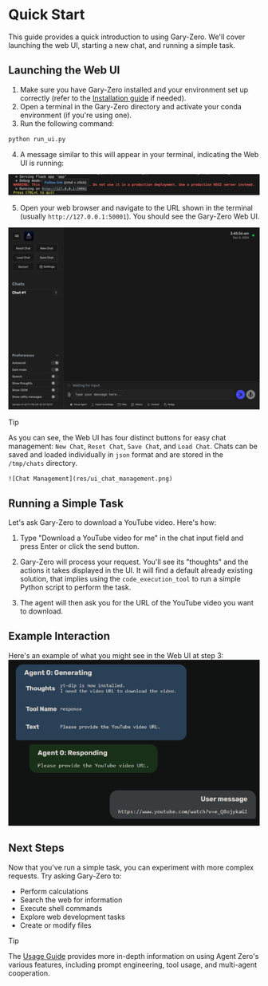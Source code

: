 # Quick Start

This guide provides a quick introduction to using Gary-Zero. We'll cover launching the web UI, starting a new chat, and running a simple task.

## Launching the Web UI

1. Make sure you have Gary-Zero installed and your environment set up correctly (refer to the [Installation guide](installation.md) if needed).
2. Open a terminal in the Gary-Zero directory and activate your conda environment (if you're using one).
3. Run the following command:

```bash
python run_ui.py
```

4. A message similar to this will appear in your terminal, indicating the Web UI is running:

![](res/flask_link.png)

5. Open your web browser and navigate to the URL shown in the terminal (usually `http://127.0.0.1:50001`). You should see the Gary-Zero Web UI.

![New Chat](res/ui_newchat1.png)

> [!TIP]
> As you can see, the Web UI has four distinct buttons for easy chat management:
> `New Chat`, `Reset Chat`, `Save Chat`, and `Load Chat`.
> Chats can be saved and loaded individually in `json` format and are stored in the
> `/tmp/chats` directory.

    ![Chat Management](res/ui_chat_management.png)

## Running a Simple Task

Let's ask Gary-Zero to download a YouTube video. Here's how:

1. Type "Download a YouTube video for me" in the chat input field and press Enter or click the send button.

2. Gary-Zero will process your request.  You'll see its "thoughts" and the actions it takes displayed in the UI. It will find a default already existing solution, that implies using the `code_execution_tool` to run a simple Python script to perform the task.

3. The agent will then ask you for the URL of the YouTube video you want to download.

## Example Interaction

Here's an example of what you might see in the Web UI at step 3:
![1](res/image-24.png)

## Next Steps

Now that you've run a simple task, you can experiment with more complex requests. Try asking Gary-Zero to:

* Perform calculations
* Search the web for information
* Execute shell commands
* Explore web development tasks
* Create or modify files

> [!TIP]
> The [Usage Guide](usage.md) provides more in-depth information on using Agent
> Zero's various features, including prompt engineering, tool usage, and multi-agent
> cooperation.
